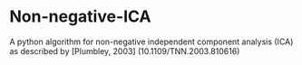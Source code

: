 # Non-negative-ICA
A python algorithm for non-negative independent component analysis (ICA) as described by [Plumbley, 2003]
(10.1109/TNN.2003.810616)
 
